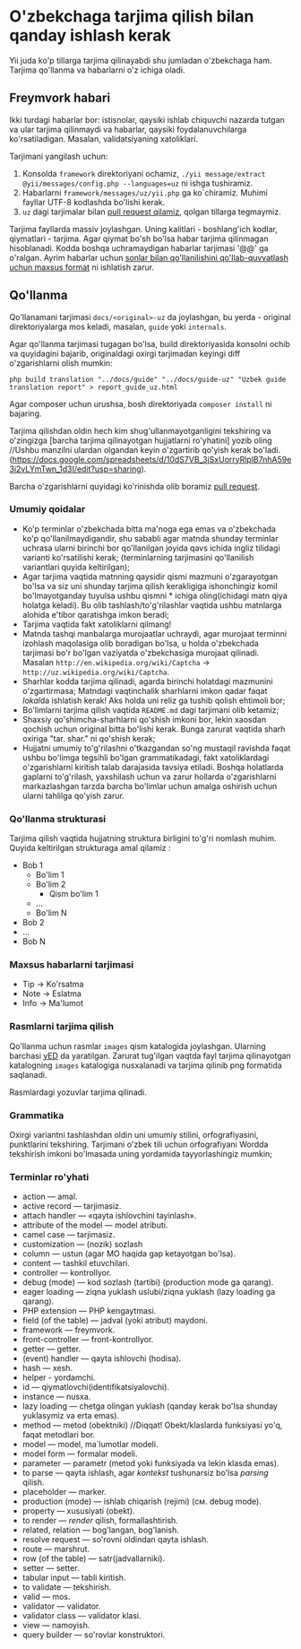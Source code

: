 O'zbekchaga tarjima qilish bilan qanday ishlash kerak
=====================================================

Yii juda ko'p tillarga tarjima qilinayabdi shu jumladan o'zbekchaga ham. Tarjima qo'llanma va habarlarni o'z ichiga oladi.

Freymvork habari
----------------

Ikki turdagi habarlar bor: istisnolar, qaysiki ishlab chiquvchi nazarda tutgan va ular tarjima qilinmaydi va habarlar, qaysiki foydalanuvchilarga ko'rsatiladigan. Masalan, validatsiyaning xatoliklari.

Tarjimani yangilash uchun:

1. Konsolda `framework` direktoriyani ochamiz, `./yii message/extract @yii/messages/config.php --languages=uz` ni ishga tushiramiz.
3. Habarlarni `framework/messages/uz/yii.php` ga ko`chiramiz. Muhimi fayllar UTF-8 kodlashda bo'lishi kerak.
4. `uz` dagi tarjimalar bilan [pull request qilamiz](https://github.com/yiisoft/yii2/blob/master/docs/internals/git-workflow.md), qolgan tillarga tegmaymiz.

Tarjima fayllarda massiv joylashgan. Uning kalitlari - boshlang'ich kodlar, qiymatlari - tarjima. Agar qiymat bo'sh bo'lsa habar tarjima qilinmagan hisoblanadi. Kodda boshqa uchramaydigan habarlar tarjimasi '@@' ga o'ralgan. Ayrim habarlar uchun [sonlar bilan qo'llanilishini qo'llab-quvvatlash uchun maxsus format](../guide-uz/tutorial-i18n.md) ni ishlatish zarur.

Qo'llanma
---------

Qo'llanamani tarjimasi `docs/<original>-uz` da joylashgan, bu yerda <original> - original direktoriyalarga mos keladi, masalan,
`guide` yoki `internals`.

Agar qo'llanma tarjimasi tugagan bo'lsa, build direktoriyasida konsolni ochib va quyidagini bajarib, originaldagi oxirgi tarjimadan keyingi diff o'zgarishlarni olish mumkin:

```
php build translation "../docs/guide" "../docs/guide-uz" "Uzbek guide translation report" > report_guide_uz.html
```

Agar composer uchun urushsa, bosh direktoriyada `composer install` ni bajaring.

Tarjima qilishdan oldin hech kim shug'ullanmayotganligini tekshiring va o'zingizga [barcha tarjima qilinayotgan hujjatlarni ro'yhatini] yozib oling
//Ushbu manzilni ulardan olgandan keyin o'zgartirib qo'yish kerak bo'ladi.
(https://docs.google.com/spreadsheets/d/10dS7VB_3jSxUorryRlplB7nhA59e3i2vLYmTwn_1d3I/edit?usp=sharing).

Barcha o'zgarishlarni quyidagi ko'rinishda olib boramiz [pull request](https://github.com/yiisoft/yii2/blob/master/docs/internals/git-workflow.md).


### Umumiy qoidalar

- Ko'p terminlar o'zbekchada bitta ma'noga ega emas va o'zbekchada ko'p qo'llanilmaydigandir, shu sababli agar matnda 
  shunday terminlar uchrasa ularni birinchi bor qo'llanilgan joyida qavs ichida ingliz tilidagi varianti 
  ko'rsatilishi kerak; (terminlarning tarjimasini qo'llanilish variantlari quyida keltirilgan); 
- Agar tarjima vaqtida matnning qaysidir qismi mazmuni o'zgarayotgan bo'lsa va siz uni shunday tarjima qilish 
  kerakligiga ishonchingiz komil bo'lmayotganday tuyulsa ushbu qismni * ichiga oling(ichidagi matn qiya holatga keladi). 
  Bu olib tashlash/to'g'rilashlar vaqtida ushbu matnlarga alohida e'tibor qaratishga imkon beradi; 
- Tarjima vaqtida fakt xatoliklarni qilmang! 
- Matnda tashqi manbalarga murojaatlar uchraydi, agar murojaat terminni izohlash maqolasiga olib boradigan bo'lsa, u holda 
  o'zbekchada tarjimasi bo'r bo'lgan vaziyatda o'zbekchasiga murojaat qilinadi.
  Masalan `http://en.wikipedia.org/wiki/Captcha` → `http://uz.wikipedia.org/wiki/Captcha`.
- Sharhlar kodda tarjima qilinadi, agarda birinchi holatdagi mazmunini o'zgartirmasa; Matndagi vaqtinchalik sharhlarni 
  imkon qadar faqat *lokal*da ishlatish kerak! Aks holda uni reliz ga tushib qolish ehtimoli bor; 
- Bo'limlarni tarjima qilish vaqtida `README.md` dagi tarjimani olib ketamiz; 
- Shaxsiy qo'shimcha-sharhlarni qo'shish imkoni bor, lekin xaosdan qochish uchun original bitta bo'lishi kerak. Bunga zarurat vaqtida sharh oxiriga 
  "tar. shar." ni qo'shish kerak;
- Hujjatni umumiy to'g'rilashni o'tkazgandan so'ng mustaqil ravishda faqat ushbu bo'limga tegsihli bo'lgan grammatikadagi, fakt xatoliklardagi o'zgarishlarni kiritish talab darajasida tavsiya etiladi. Boshqa holatlarda gaplarni to'g'rilash, yaxshilash uchun va zarur hollarda o'zgarishlarni markazlashgan tarzda barcha bo'limlar uchun amalga oshirish uchun ularni tahlilga qo'yish zarur.
   

### Qo'llanma strukturasi

Tarjima qilish vaqtida hujjatning struktura birligini to'g'ri nomlash muhim. Quyida keltirilgan strukturaga amal qilamiz :

- Bob 1 
  - Bo'lim 1 
  - Bo'lim 2 
    - Qism bo'lim 1 
  - ... 
  - Bo'lim N 
- Bob 2 
- ... 
- Bob N
 
### Maxsus habarlarni tarjimasi

- Tip → Ko'rsatma 
- Note → Eslatma 
- Info → Ma'lumot 

### Rasmlarni tarjima qilish

Qo'llanma uchun rasmlar `images` qism katalogida joylashgan. Ularning barchasi [yED](http://www.yworks.com/en/products_yed_about.html) da yaratilgan.
Zarurat tug'ilgan vaqtda fayl tarjima qilinayotgan katalogning `images` katalogiga nusxalanadi va tarjima qilinib png formatida saqlanadi.

Rasmlardagi yozuvlar tarjima qilinadi.

### Grammatika


Oxirgi variantni tashlashdan oldin uni umumiy stilini, orfografiyasini, punktlarini tekshiring. Tarjimani o'zbek tili uchun orfografiyani Wordda tekshirish imkoni bo'lmasada uning yordamida tayyorlashingiz mumkin;

### Terminlar ro'yhati

- action — amal. 
- active record — tarjimasiz. 
- attach handler — «qayta ishlovchini tayinlash».
- attribute of the model — model atributi. 
- camel case — tarjimasiz. 
- customization — (nozik) sozlash 
- column — ustun (agar MO haqida gap ketayotgan bo'lsa). 
- content — tashkil etuvchilari. 
- controller — kontrollyor. 
- debug (mode) — kod sozlash (tartibi) (production mode ga qarang). 
- eager loading — ziqna yuklash uslubi/ziqna yuklash (lazy loading ga qarang). 
- PHP extension — PHP kengaytmasi. 
- field (of the table) — jadval (yoki atribut) maydoni. 
- framework — freymvork. 
- front-controller — front-kontrollyor. 
- getter — getter. 
- (event) handler — qayta ishlovchi (hodisa). 
- hash — xesh. 
- helper - yordamchi. 
- id — qiymatlovchi(identifikatsiyalovchi). 
- instance — nusxa. 
- lazy loading — chetga olingan yuklash (qanday kerak bo'lsa shunday yuklasymiz va erta emas). 
- method — metod (obektniki) //Diqqat! Obekt/klaslarda funksiyasi yo'q, faqat metodlari bor. 
- model — model, ma`lumotlar modeli. 
- model form — formalar modeli. 
- parameter — parametr (metod yoki funksiyada va lekin klasda emas). 
- to parse — qayta ishlash, agar *kontekst* tushunarsiz bo'lsa *parsing* qilish. 
- placeholder — marker. 
- production (mode) — ishlab chiqarish (rejimi) (см. debug mode). 
- property — xususiyati (obekt). 
- to render — *render* qilish, formallashtirish. 
- related, relation — bog'langan, bog'lanish.
- resolve request — so'rovni oldindan qayta ishlash. 
- route — marshrut. 
- row (of the table) — satr(jadvallarniki). 
- setter — setter. 
- tabular input — tabli kiritish. 
- to validate — tekshirish. 
- valid — mos. 
- validator — validator. 
- validator class — validator klasi. 
- view — namoyish.
- query builder — so'rovlar konstruktori.
